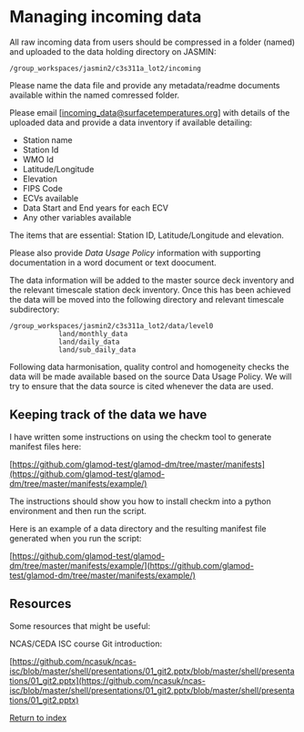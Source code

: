 # Managing incoming data

All raw incoming data from users should be compressed in a folder (named) and uploaded to the data holding directory on JASMIN:

`/group_workspaces/jasmin2/c3s311a_lot2/incoming`

Please name the data file and provide any metadata/readme documents available within the named comressed folder.

Please email [incoming_data@surfacetemperatures.org] with details of the uploaded data and provide a data inventory if available detailing:

* Station name
* Station Id
* WMO Id
* Latitude/Longitude
* Elevation
* FIPS Code
* ECVs available
* Data Start and End years for each ECV
* Any other variables available

The items that are essential: Station ID, Latitude/Longitude and elevation.

Please also provide *Data Usage Policy* information with supporting documentation in a word document or text doocument.

The data information will be added to the master source deck inventory and the relevant timescale station deck inventory. Once this has been achieved the data will be moved into the following directory and relevant timescale subdirectory:

```
/group_workspaces/jasmin2/c3s311a_lot2/data/level0
            land/monthly_data
            land/daily_data
            land/sub_daily_data
```

Following data harmonisation, quality control and homogeneity checks the data will be made available based on the source Data Usage Policy. We will try to ensure that the data source is cited whenever the data are used.

## Keeping track of the data we have

I have written some instructions on using the checkm tool to generate manifest files here:

[https://github.com/glamod-test/glamod-dm/tree/master/manifests](https://github.com/glamod-test/glamod-dm/tree/master/manifests/example/)

The instructions should show you how to install checkm into a python environment and then run the script.

Here is an example of a data directory and the resulting manifest file generated when you run the script:

[https://github.com/glamod-test/glamod-dm/tree/master/manifests/example/](https://github.com/glamod-test/glamod-dm/tree/master/manifests/example/)

## Resources

Some resources that might be useful:

NCAS/CEDA ISC course Git introduction:

[https://github.com/ncasuk/ncas-isc/blob/master/shell/presentations/01_git2.pptx/blob/master/shell/presentations/01_git2.pptx](https://github.com/ncasuk/ncas-isc/blob/master/shell/presentations/01_git2.pptx/blob/master/shell/presentations/01_git2.pptx)

[Return to index](README.md)
